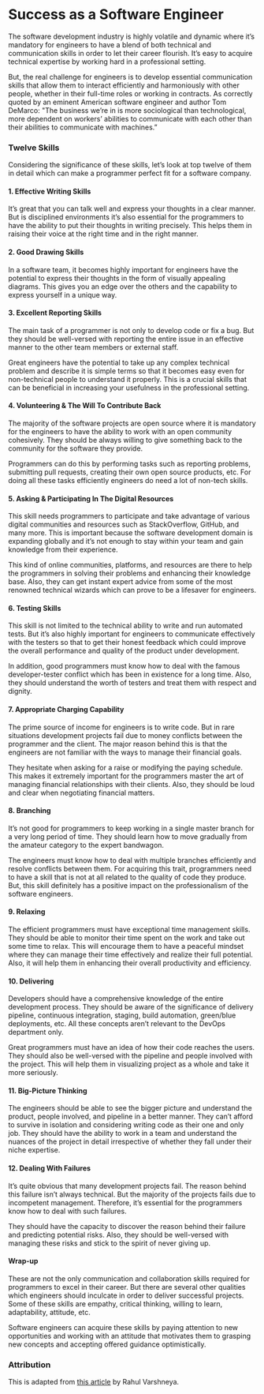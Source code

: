 # Success as a Software Engineer

The software development industry is highly volatile and dynamic where it’s mandatory for engineers to have a blend of both technical and communication skills in order to let their career flourish. It’s easy to acquire technical expertise by working hard in a professional setting.

But, the real challenge for engineers is to develop essential communication skills that allow them to interact efficiently and harmoniously with other people, whether in their full-time roles or working in contracts. As correctly quoted by an eminent American software engineer and author Tom DeMarco: "The business we’re in is more sociological than technological, more dependent on workers’ abilities to communicate with each other than their abilities to communicate with machines.”

### Twelve Skills <a id="Twelve-Skills"></a>

Considering the significance of these skills, let’s look at top twelve of them in detail which can make a programmer perfect fit for a software company.

#### 1. Effective Writing Skills <a id="1-Effective-Writing-Skills"></a>

It’s great that you can talk well and express your thoughts in a clear manner. But is disciplined environments it’s also essential for the programmers to have the ability to put their thoughts in writing precisely. This helps them in raising their voice at the right time and in the right manner.

#### 2. Good Drawing Skills <a id="2-Good-Drawing-Skills"></a>

In a software team, it becomes highly important for engineers have the potential to express their thoughts in the form of visually appealing diagrams. This gives you an edge over the others and the capability to express yourself in a unique way.

#### 3. Excellent Reporting Skills <a id="3-Excellent-Reporting-Skills"></a>

The main task of a programmer is not only to develop code or fix a bug. But they should be well-versed with reporting the entire issue in an effective manner to the other team members or external staff.

Great engineers have the potential to take up any complex technical problem and describe it is simple terms so that it becomes easy even for non-technical people to understand it properly. This is a crucial skills that can be beneficial in increasing your usefulness in the professional setting.

#### 4. Volunteering & The Will To Contribute Back <a id="4-Volunteering-amp-The-Will-To-Contribute-Back"></a>

The majority of the software projects are open source where it is mandatory for the engineers to have the ability to work with an open community cohesively. They should be always willing to give something back to the community for the software they provide.

Programmers can do this by performing tasks such as reporting problems, submitting pull requests, creating their own open source products, etc. For doing all these tasks efficiently engineers do need a lot of non-tech skills.

#### 5. Asking & Participating In The Digital Resources <a id="5-Asking-amp-Participating-In-The-Digital-Resources"></a>

This skill needs programmers to participate and take advantage of various digital communities and resources such as StackOverflow, GitHub, and many more. This is important because the software development domain is expanding globally and it’s not enough to stay within your team and gain knowledge from their experience.

This kind of online communities, platforms, and resources are there to help the programmers in solving their problems and enhancing their knowledge base. Also, they can get instant expert advice from some of the most renowned technical wizards which can prove to be a lifesaver for engineers.

#### 6. Testing Skills <a id="6-Testing-Skills"></a>

This skill is not limited to the technical ability to write and run automated tests. But it’s also highly important for engineers to communicate effectively with the testers so that to get their honest feedback which could improve the overall performance and quality of the product under development.

In addition, good programmers must know how to deal with the famous developer-tester conflict which has been in existence for a long time. Also, they should understand the worth of testers and treat them with respect and dignity.

#### 7. Appropriate Charging Capability <a id="7-Appropriate-Charging-Capability"></a>

The prime source of income for engineers is to write code. But in rare situations development projects fail due to money conflicts between the programmer and the client. The major reason behind this is that the engineers are not familiar with the ways to manage their financial goals.

They hesitate when asking for a raise or modifying the paying schedule. This makes it extremely important for the programmers master the art of managing financial relationships with their clients. Also, they should be loud and clear when negotiating financial matters.

#### 8. Branching <a id="8-Branching"></a>

It’s not good for programmers to keep working in a single master branch for a very long period of time. They should learn how to move gradually from the amateur category to the expert bandwagon.

The engineers must know how to deal with multiple branches efficiently and resolve conflicts between them. For acquiring this trait, programmers need to have a skill that is not at all related to the quality of code they produce. But, this skill definitely has a positive impact on the professionalism of the software engineers.

#### 9. Relaxing <a id="9-Relaxing"></a>

The efficient programmers must have exceptional time management skills. They should be able to monitor their time spent on the work and take out some time to relax. This will encourage them to have a peaceful mindset where they can manage their time effectively and realize their full potential. Also, it will help them in enhancing their overall productivity and efficiency.

#### 10. Delivering <a id="10-Delivering"></a>

Developers should have a comprehensive knowledge of the entire development process. They should be aware of the significance of delivery pipeline, continuous integration, staging, build automation, green/blue deployments, etc. All these concepts aren’t relevant to the DevOps department only.

Great programmers must have an idea of how their code reaches the users. They should also be well-versed with the pipeline and people involved with the project. This will help them in visualizing project as a whole and take it more seriously.

#### 11. Big-Picture Thinking <a id="11-Big-Picture-Thinking"></a>

The engineers should be able to see the bigger picture and understand the product, people involved, and pipeline in a better manner. They can’t afford to survive in isolation and considering writing code as their one and only job. They should have the ability to work in a team and understand the nuances of the project in detail irrespective of whether they fall under their niche expertise.

#### 12. Dealing With Failures <a id="12-Dealing-With-Failures"></a>

It’s quite obvious that many development projects fail. The reason behind this failure isn’t always technical. But the majority of the projects fails due to incompetent management. Therefore, it’s essential for the programmers know how to deal with such failures.

They should have the capacity to discover the reason behind their failure and predicting potential risks. Also, they should be well-versed with managing these risks and stick to the spirit of never giving up.

#### Wrap-up <a id="Wrap-up"></a>

These are not the only communication and collaboration skills required for programmers to excel in their career. But there are several other qualities which engineers should inculcate in order to deliver successful projects. Some of these skills are empathy, critical thinking, willing to learn, adaptability, attitude, etc.

Software engineers can acquire these skills by paying attention to new opportunities and working with an attitude that motivates them to grasping new concepts and accepting offered guidance optimistically.

### Attribution <a id="Attribution"></a>

This is adapted from [this article](https://dev.to/rahulvarshneya/12-must-have-soft-skills-for-software-engineers-4d89) by Rahul Varshneya.

